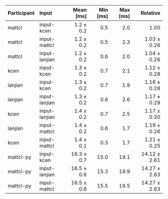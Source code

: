 | Participant | Input | Mean [ms] | Min [ms] | Max [ms] | Relative |
|:---|:---|---:|---:|---:|---:|
| mattcl | input-kcen | 1.2 ± 0.2 | 0.5 | 2.0 | 1.00 |
| mattcl | input-mattcl | 1.2 ± 0.2 | 0.5 | 2.3 | 1.03 ± 0.26 |
| mattcl | input-lanjian | 1.2 ± 0.2 | 0.6 | 2.0 | 1.04 ± 0.26 |
| kcen | input-kcen | 1.3 ± 0.2 | 0.7 | 2.1 | 1.12 ± 0.28 |
| lanjian | input-kcen | 1.3 ± 0.2 | 0.7 | 1.9 | 1.16 ± 0.28 |
| lanjian | input-lanjian | 1.3 ± 0.2 | 0.6 | 2.6 | 1.17 ± 0.29 |
| kcen | input-lanjian | 1.4 ± 0.2 | 0.7 | 2.5 | 1.17 ± 0.30 |
| lanjian | input-mattcl | 1.4 ± 0.2 | 0.6 | 1.7 | 1.19 ± 0.26 |
| kcen | input-mattcl | 1.4 ± 0.1 | 0.3 | 1.7 | 1.21 ± 0.25 |
| mattcl-py | input-kcen | 16.3 ± 0.7 | 15.0 | 19.1 | 14.12 ± 2.61 |
| mattcl-py | input-lanjian | 16.5 ± 0.6 | 15.3 | 19.9 | 14.27 ± 2.63 |
| mattcl-py | input-mattcl | 16.5 ± 0.6 | 15.5 | 19.5 | 14.27 ± 2.63 |
